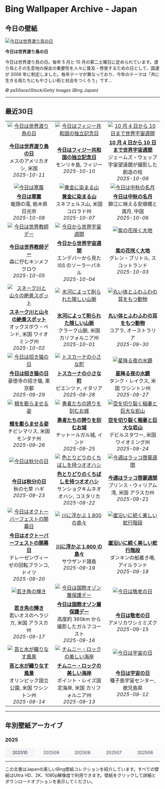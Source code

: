 # Bing Wallpaper Archive - Japan

## 今日の壁紙

[![今日は世界渡り鳥の日](https://www.bing.com/th?id=OHR.WoodDuckHen_JA-JP7933266501_UHD.jpg&pid=hp&w=2560)](https://bing.codexun.com/jp/detail/20251011)

**今日は世界渡り鳥の日**

今日は世界渡り鳥の日。毎年 5 月と 10 月の第二土曜日に定められています。渡り鳥とその生息地の保全の重要性を人々に普及・啓発するための日として、国連が 2006 年に制定しました。毎年テーマが異なっており、今年のテーマは「共に生きる鳥たちにもやさしい街と社会をつくろう」です…

*© ps50ace/iStock/Getty Images (Bing Japan)*

---

## 最近30日

| | | |
|:---:|:---:|:---:|
| [![今日は世界渡り鳥の日](https://www.bing.com/th?id=OHR.WoodDuckHen_JA-JP7933266501_UHD.jpg&pid=hp&w=2560)](https://bing.codexun.com/jp/detail/20251011) | [![今日はフィジー共和国の独立記念日](https://www.bing.com/th?id=OHR.MonurikiFiji_JA-JP7889877935_UHD.jpg&pid=hp&w=2560)](https://bing.codexun.com/jp/detail/20251010) | [![10 月 4 日から 10 日まで世界宇宙週間](https://www.bing.com/th?id=OHR.WebbPillars_JA-JP7847589500_UHD.jpg&pid=hp&w=2560)](https://bing.codexun.com/jp/detail/20251009) | 
| **[今日は世界渡り鳥の日](https://bing.codexun.com/jp/detail/20251011)**<br>メスのアメリカオシ, 米国<br>*2025-10-11* | **[今日はフィジー共和国の独立記念日](https://bing.codexun.com/jp/detail/20251010)**<br>モンリキ島, フィジー<br>*2025-10-10* | **[10 月 4 日から 10 日まで世界宇宙週間](https://bing.codexun.com/jp/detail/20251009)**<br>ジェームズ・ウェッブ宇宙望遠鏡が撮影した創造の柱<br>*2025-10-09* | 
| [![今日は寒露](https://www.bing.com/th?id=OHR.Ryuzufalls2025_JA-JP6418303608_UHD.jpg&pid=hp&w=2560)](https://bing.codexun.com/jp/detail/20251008) | [![黄金に染まる山](https://www.bing.com/th?id=OHR.RidgwayAspens_JA-JP7797192109_UHD.jpg&pid=hp&w=2560)](https://bing.codexun.com/jp/detail/20251007) | [![今日は中秋の名月](https://www.bing.com/th?id=OHR.AnshunBridge_JA-JP7739273331_UHD.jpg&pid=hp&w=2560)](https://bing.codexun.com/jp/detail/20251006) | 
| **[今日は寒露](https://bing.codexun.com/jp/detail/20251008)**<br>竜頭の滝, 栃木県 日光市<br>*2025-10-08* | **[黄金に染まる山](https://bing.codexun.com/jp/detail/20251007)**<br>スネフェルス山, 米国 コロラド州<br>*2025-10-07* | **[今日は中秋の名月](https://bing.codexun.com/jp/detail/20251006)**<br>錦江に映える安順橋と満月, 中国<br>*2025-10-06* | 
| [![今日は世界教師デー](https://www.bing.com/th?id=OHR.TeacherOwl_JA-JP7686022274_UHD.jpg&pid=hp&w=2560)](https://bing.codexun.com/jp/detail/20251005) | [![今日から世界宇宙週間](https://www.bing.com/th?id=OHR.DragonEndeavour_JA-JP7626531843_UHD.jpg&pid=hp&w=2560)](https://bing.codexun.com/jp/detail/20251004) | [![紫の花咲く大地](https://www.bing.com/th?id=OHR.SkyeHeather_JA-JP7561347402_UHD.jpg&pid=hp&w=2560)](https://bing.codexun.com/jp/detail/20251003) | 
| **[今日は世界教師デー](https://bing.codexun.com/jp/detail/20251005)**<br>森に佇むキンメフクロウ<br>*2025-10-05* | **[今日から世界宇宙週間](https://bing.codexun.com/jp/detail/20251004)**<br>エンデバーから見た ISS のソーラーパネル<br>*2025-10-04* | **[紫の花咲く大地](https://bing.codexun.com/jp/detail/20251003)**<br>グレン・ブリトル, スコットランド<br>*2025-10-03* | 
| [![スネーク川と山々の絶景スポット](https://www.bing.com/th?id=OHR.OxbowBend_JA-JP6534968552_UHD.jpg&pid=hp&w=2560)](https://bing.codexun.com/jp/detail/20251002) | [![氷河によって削られた険しい山脈](https://www.bing.com/th?id=OHR.YosemiteClark_JA-JP6457719277_UHD.jpg&pid=hp&w=2560)](https://bing.codexun.com/jp/detail/20251001) | [![丸い体とふわふわの耳をもつ動物](https://www.bing.com/th?id=OHR.EucalyptusKoala_JA-JP6385601679_UHD.jpg&pid=hp&w=2560)](https://bing.codexun.com/jp/detail/20250930) | 
| **[スネーク川と山々の絶景スポット](https://bing.codexun.com/jp/detail/20251002)**<br>オックスボウ・ベンド, 米国 ワイオミング州<br>*2025-10-02* | **[氷河によって削られた険しい山脈](https://bing.codexun.com/jp/detail/20251001)**<br>クラーク山脈, 米国 カリフォルニア州<br>*2025-10-01* | **[丸い体とふわふわの耳をもつ動物](https://bing.codexun.com/jp/detail/20250930)**<br>コアラ, オーストラリア<br>*2025-09-30* | 
| [![今日は招き猫の日](https://www.bing.com/th?id=OHR.ManekiNeko_JA-JP6063646197_UHD.jpg&pid=hp&w=2560)](https://bing.codexun.com/jp/detail/20250929) | [![トスカーナの小さな町](https://www.bing.com/th?id=OHR.PienzaItaly_JA-JP1964382138_UHD.jpg&pid=hp&w=2560)](https://bing.codexun.com/jp/detail/20250928) | [![星降る夜の水鏡](https://www.bing.com/th?id=OHR.TankLakes_JA-JP1667519475_UHD.jpg&pid=hp&w=2560)](https://bing.codexun.com/jp/detail/20250927) | 
| **[今日は招き猫の日](https://bing.codexun.com/jp/detail/20250929)**<br>豪徳寺の招き猫, 東京都<br>*2025-09-29* | **[トスカーナの小さな町](https://bing.codexun.com/jp/detail/20250928)**<br>ピエンツァ, イタリア<br>*2025-09-28* | **[星降る夜の水鏡](https://bing.codexun.com/jp/detail/20250927)**<br>タンク・レイクス, 米国 ワシントン州<br>*2025-09-27* | 
| [![頬を膨らませる姿](https://www.bing.com/th?id=OHR.AutumnChipmunk_JA-JP1455684810_UHD.jpg&pid=hp&w=2560)](https://bing.codexun.com/jp/detail/20250926) | [![勇者たちの誇りを刻むお城](https://www.bing.com/th?id=OHR.FortChittorgarh_JA-JP1975287268_UHD.jpg&pid=hp&w=2560)](https://bing.codexun.com/jp/detail/20250925) | [![空を切り裂く稲妻と巨大な岩山](https://www.bing.com/th?id=OHR.BearLodge_JA-JP0426816004_UHD.jpg&pid=hp&w=2560)](https://bing.codexun.com/jp/detail/20250924) | 
| **[頬を膨らませる姿](https://bing.codexun.com/jp/detail/20250926)**<br>チビシマリス, 米国 モンタナ州<br>*2025-09-26* | **[勇者たちの誇りを刻むお城](https://bing.codexun.com/jp/detail/20250925)**<br>チットールガル城, インド<br>*2025-09-25* | **[空を切り裂く稲妻と巨大な岩山](https://bing.codexun.com/jp/detail/20250924)**<br>デビルスタワー, 米国 ワイオミング州<br>*2025-09-24* | 
| [![今日は秋分の日](https://www.bing.com/th?id=OHR.AutumnEquinox2025_JA-JP9152081751_UHD.jpg&pid=hp&w=2560)](https://bing.codexun.com/jp/detail/20250923) | [![色とりどりのくちばしを持つオオハシ](https://www.bing.com/th?id=OHR.ToucanForest_JA-JP8804759807_UHD.jpg&pid=hp&w=2560)](https://bing.codexun.com/jp/detail/20250922) | [![今週はラッコ啓蒙週間](https://www.bing.com/th?id=OHR.IceOtters_JA-JP8317371641_UHD.jpg&pid=hp&w=2560)](https://bing.codexun.com/jp/detail/20250921) | 
| **[今日は秋分の日](https://bing.codexun.com/jp/detail/20250923)**<br>秋の七草 ハギ<br>*2025-09-23* | **[色とりどりのくちばしを持つオオハシ](https://bing.codexun.com/jp/detail/20250922)**<br>サンショクキムネオオハシ, コスタリカ<br>*2025-09-22* | **[今週はラッコ啓蒙週間](https://bing.codexun.com/jp/detail/20250921)**<br>プリンス・ウィリアム湾, 米国 アラスカ州<br>*2025-09-21* | 
| [![今日はオクトーバーフェストの開幕日](https://www.bing.com/th?id=OHR.OktoberfestSwing_JA-JP7932270954_UHD.jpg&pid=hp&w=2560)](https://bing.codexun.com/jp/detail/20250920) | [![川に浮かぶ 1,800 の島々](https://www.bing.com/th?id=OHR.ThousandIslands_JA-JP7633482914_UHD.jpg&pid=hp&w=2560)](https://bing.codexun.com/jp/detail/20250919) | [![崖沿いに続く美しい蛇行階段](https://www.bing.com/th?id=OHR.DunquinIreland_JA-JP7345541610_UHD.jpg&pid=hp&w=2560)](https://bing.codexun.com/jp/detail/20250918) | 
| **[今日はオクトーバーフェストの開幕日](https://bing.codexun.com/jp/detail/20250920)**<br>テレーゼンヴィーゼの回転ブランコ, ドイツ<br>*2025-09-20* | **[川に浮かぶ 1,800 の島々](https://bing.codexun.com/jp/detail/20250919)**<br>サウザンド諸島<br>*2025-09-19* | **[崖沿いに続く美しい蛇行階段](https://bing.codexun.com/jp/detail/20250918)**<br>ダンキンの船着き場, アイルランド<br>*2025-09-18* | 
| [![若き角の輝き](https://www.bing.com/th?id=OHR.YoungMoose_JA-JP2388659996_UHD.jpg&pid=hp&w=2560)](https://bing.codexun.com/jp/detail/20250917) | [![今日は国際オゾン層保護デー](https://www.bing.com/th?id=OHR.OzoneEarth_JA-JP1432094253_UHD.jpg&pid=hp&w=2560)](https://bing.codexun.com/jp/detail/20250916) | [![今日は敬老の日](https://www.bing.com/th?id=OHR.AgedDay2025_JA-JP9424136979_UHD.jpg&pid=hp&w=2560)](https://bing.codexun.com/jp/detail/20250915) | 
| **[若き角の輝き](https://bing.codexun.com/jp/detail/20250917)**<br>若いオスのヘラジカ, 米国 アラスカ州<br>*2025-09-17* | **[今日は国際オゾン層保護デー](https://bing.codexun.com/jp/detail/20250916)**<br>高度約 360km から撮影したガルフコースト<br>*2025-09-16* | **[今日は敬老の日](https://bing.codexun.com/jp/detail/20250915)**<br>アメリカワシミミズク<br>*2025-09-15* | 
| [![苔と水が織りなす風景](https://www.bing.com/th?id=OHR.HohWaterfall_JA-JP8707934931_UHD.jpg&pid=hp&w=2560)](https://bing.codexun.com/jp/detail/20250914) | [![チムニー・ロックの美しい海岸](https://www.bing.com/th?id=OHR.PointReyesSeashore_JA-JP7685899201_UHD.jpg&pid=hp&w=2560)](https://bing.codexun.com/jp/detail/20250913) | [![今日は宇宙の日](https://www.bing.com/th?id=OHR.SpaceDay2025_JA-JP8112086826_UHD.jpg&pid=hp&w=2560)](https://bing.codexun.com/jp/detail/20250912) | 
| **[苔と水が織りなす風景](https://bing.codexun.com/jp/detail/20250914)**<br>オリンピック国立公園, 米国 ワシントン州<br>*2025-09-14* | **[チムニー・ロックの美しい海岸](https://bing.codexun.com/jp/detail/20250913)**<br>ポイント・レイズ国定海岸, 米国 カリフォルニア州<br>*2025-09-13* | **[今日は宇宙の日](https://bing.codexun.com/jp/detail/20250912)**<br>種子島宇宙センター, 鹿児島県<br>*2025-09-12* | 


---

## 年別壁紙アーカイブ

### 2025
<div style="display: grid; grid-template-columns: repeat(auto-fit, minmax(80px, 1fr)); gap: 6px; margin: 12px 0;">
<a href="https://bing.codexun.com/jp/archive/202510" style="padding: 6px 12px; font-size: 14px; border-radius: 6px; box-shadow: 0 1px 2px rgba(0,0,0,0.1); background-color: #f3f4f6; color: #374151; text-decoration: none; text-align: center; transition: background-color 0.2s ease; font-weight: 500;">202510</a>
<a href="https://bing.codexun.com/jp/archive/202509" style="padding: 6px 12px; font-size: 14px; border-radius: 6px; box-shadow: 0 1px 2px rgba(0,0,0,0.1); background-color: #f9fafb; color: #374151; text-decoration: none; text-align: center; transition: background-color 0.2s ease;">202509</a>
<a href="https://bing.codexun.com/jp/archive/202508" style="padding: 6px 12px; font-size: 14px; border-radius: 6px; box-shadow: 0 1px 2px rgba(0,0,0,0.1); background-color: #f9fafb; color: #374151; text-decoration: none; text-align: center; transition: background-color 0.2s ease;">202508</a>
<a href="https://bing.codexun.com/jp/archive/202507" style="padding: 6px 12px; font-size: 14px; border-radius: 6px; box-shadow: 0 1px 2px rgba(0,0,0,0.1); background-color: #f9fafb; color: #374151; text-decoration: none; text-align: center; transition: background-color 0.2s ease;">202507</a>
<a href="https://bing.codexun.com/jp/archive/202506" style="padding: 6px 12px; font-size: 14px; border-radius: 6px; box-shadow: 0 1px 2px rgba(0,0,0,0.1); background-color: #f9fafb; color: #374151; text-decoration: none; text-align: center; transition: background-color 0.2s ease;">202506</a>
</div>



---

この文書はJapanの美しいBing壁紙コレクションを紹介しています。すべての壁紙はUltra HD、2K、1080p解像度で利用できます。壁紙をクリックして詳細とダウンロードオプションを表示してください。
